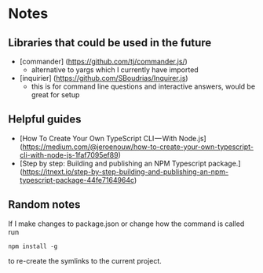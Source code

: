 # Notes

## Libraries that could be used in the future
- [commander] (https://github.com/tj/commander.js/)
  - alternative to yargs which I currently have imported
- [inquirier] (https://github.com/SBoudrias/Inquirer.js)
  - this is for command line questions and interactive answers, would be great for setup

## Helpful guides
- [How To Create Your Own TypeScript CLI — With Node.js] (https://medium.com/@jeroenouw/how-to-create-your-own-typescript-cli-with-node-js-1faf7095ef89)
- [Step by step: Building and publishing an NPM Typescript package.] (https://itnext.io/step-by-step-building-and-publishing-an-npm-typescript-package-44fe7164964c)

## Random notes
If I make changes to package.json or change how the command is called run
```
npm install -g
```
to re-create the symlinks to the current project.
